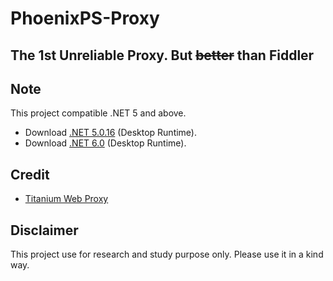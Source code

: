 ﻿# PhoenixPS-Proxy
## The 1st Unreliable Proxy. But ~~better~~ than Fiddler

## Note
This project compatible .NET 5 and above. 
- Download [.NET 5.0.16](https://dotnet.microsoft.com/en-us/download/dotnet/5.0) (Desktop Runtime).
- Download [.NET 6.0](https://dotnet.microsoft.com/en-us/download/dotnet/6.0) (Desktop Runtime).

## Credit
- [Titanium Web Proxy](https://github.com/justcoding121/titanium-web-proxy)

## Disclaimer
This project use for research and study purpose only. Please use it in a kind way.
